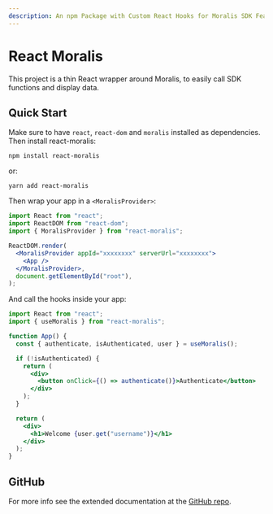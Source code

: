 ```yaml
---
description: An npm Package with Custom React Hooks for Moralis SDK Features.
---
```


# React Moralis

This project is a thin React wrapper around Moralis, to easily call SDK functions and display data.

## Quick Start

Make sure to have `react`, `react-dom` and `moralis` installed as dependencies. Then install react-moralis:

```
npm install react-moralis
```

or:

```
yarn add react-moralis
```

Then wrap your app in a `<MoralisProvider>`:

```jsx
import React from "react";
import ReactDOM from "react-dom";
import { MoralisProvider } from "react-moralis";

ReactDOM.render(
  <MoralisProvider appId="xxxxxxxx" serverUrl="xxxxxxxx">
    <App />
  </MoralisProvider>,
  document.getElementById("root"),
);
```

And call the hooks inside your app:

```jsx
import React from "react";
import { useMoralis } from "react-moralis";

function App() {
  const { authenticate, isAuthenticated, user } = useMoralis();

  if (!isAuthenticated) {
    return (
      <div>
        <button onClick={() => authenticate()}>Authenticate</button>
      </div>
    );
  }

  return (
    <div>
      <h1>Welcome {user.get("username")}</h1>
    </div>
  );
}
```

## GitHub

For more info see the extended documentation at the [GitHub repo](https://github.com/MoralisWeb3/react-moralis).


